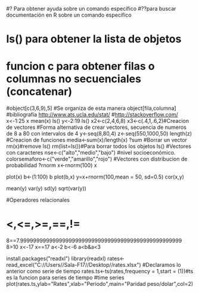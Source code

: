 #? Para obtener ayuda sobre un comando específico
#??para buscar documentación en R sobre un comando específico
# ls() para obtener la lista de objetos
# funcion c para obtener filas o columnas no secuenciales (concatenar)
#object[c(3,6,9),5]
#Se organiza de esta manera object[fila,columna]
#bibliografía http://www.ats.ucla.edu/stat/
#http://stackoverflow.com/
x<-1:25
x
mean(x)
ls()
y<-2:19
ls()
x2<-c(2,4,6,8) 
x3<-c(.4,1,.6,2)#Creacion de vectores
#Forma alternativa de crear vectores, secuencia de numeros de 8 a 80 con intervalos de 4
y<-seq(8,80,4)
z<-seq(550,1000,50)
length(z)
#Creacion de funciones 
media<-sum(x)/length(x)
?sum
#Borrar un vector
rm(x)#remove
ls()
rm(list=ls())#Para borrar todos los objetos 
ls()
#Vectores con caracteres
nse<-c("alto","medio","bajo") #nivel socioeconómico.
colorsemaforo<-c("verde","amarillo","rojo")
#Vectores con distribucion de probabilidad
?rnorm
x<-rnorm(100)
x

plot(x)
b<-(1:100)
b
plot(b,x)
y=x+rnorm(100,mean = 50, sd=0.5)
cor(x,y)

mean(y)
var(y)
sd(y)
sqrt(var(y))

#Operadores relacionales
# <,<=,>=,==,!=
8==7.99999999999999999999999999999999999999999999999999
8>10
x<-17
x==17
a<-2
b<-6
a<b&a<3

install.packages("readxl")
library(readxl)
rates<-read_excel("C://Users//Sala-F17//Desktop//rates.xlsx")
#Declaramos lo anterior como serie de tiempo
rates.ts<-ts(rates,frequency = 1,start = (1))#ts es la funcion para series de tiempo #time series
plot(rates.ts,ylab="Rates",xlab="Periodo",main="Paridad peso/dolar",col=2)
